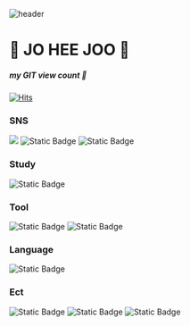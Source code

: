 ![header](https://capsule-render.vercel.app/api?type=waving&color=FFD94D&height=222&section=header&text=🪄JHHHJ%20co%20kr&fontSize=77)
# 💛 JO HEE JOO 💛
##### my GIT view count 👀
[![Hits](https://hits.seeyoufarm.com/api/count/incr/badge.svg?url=https%3A%2F%2Fgithub.com%2Fyesheejoo&count_bg=%23FADD79&title_bg=%23000000&icon=ghostery.svg&icon_color=%23E7E7E7&title=Hits&edge_flat=false)](https://hits.seeyoufarm.com)

### SNS
<a href="https://www.instagram.com/jo_heejoo/"><img src="https://img.shields.io/badge/Instagram-%23E4405F?style=flat&logo=instagram&logoColor=white"/></a>
![Static Badge](https://img.shields.io/badge/Iinkedin-%230A66C2?style=flat&logo=linkedin&logoColor=white)
![Static Badge](https://img.shields.io/badge/Gmail-%23EA4335?style=flat&logo=gmail&logoColor=white)

### Study
![Static Badge](https://img.shields.io/badge/Notion-%23000000?style=flat&logo=notion&logoColor=white)


### Tool
![Static Badge](https://img.shields.io/badge/Jupyter-%23F37626?style=flat&logo=jupyter&logoColor=white)
![Static Badge](https://img.shields.io/badge/Github-%23181717?style=flat&logo=github&logoColor=white)
### Language
![Static Badge](https://img.shields.io/badge/Python-%233776AB?style=flat&logo=python&logoColor=white)
### Ect
![Static Badge](https://img.shields.io/badge/Microsoftpowerpoint-%23B7472A?style=flat&logo=microsoftpowerpoint&logoColor=white)
![Static Badge](https://img.shields.io/badge/Powerbi-%23F2C811?style=flat&logo=powerbi&logoColor=white)
![Static Badge](https://img.shields.io/badge/Microsoftexcel-%23217346?style=flat&logo=microsoftexcel&logoColor=white)
<!--
**yesheejoo/yesheejoo** is a ✨ _special_ ✨ repository because its `README.md` (this file) appears on your GitHub profile.

Here are some ideas to get you started:

- 🔭 I’m currently working on ...
- 🌱 I’m currently learning ...
- 👯 I’m looking to collaborate on ...
- 🤔 I’m looking for help with ...
- 💬 Ask me about ...
- 📫 How to reach me: ...
- 😄 Pronouns: ...
- ⚡ Fun fact: ...
-->
